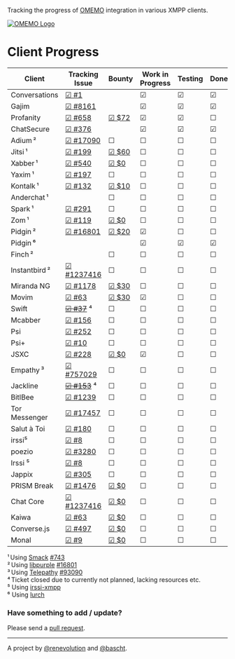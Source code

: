Tracking the progress of [OMEMO](http://conversations.im/omemo/)
integration in various XMPP clients.

[![OMEMO Logo](./images/omemo_logo.png)](http://omemo.top)

# Client Progress

| **Client**  | Tracking Issue | Bounty | Work in Progress | Testing | Done |
|-------------|----------------|--------|------------------|---------|------|
| Conversations | [☑ #1](https://github.com/siacs/Conversations) |  | ☑ | ☑ | ☑ |
| Gajim | [☑ #8161](https://dev.gajim.org/gajim/gajim/issues/8161) |  | ☑ | ☑ | ☑ |
| Profanity | [☑ #658](https://github.com/boothj5/profanity/issues/658) | [☑ $72](https://www.bountysource.com/issues/27781988-omemo-support) | ☑ | ☑ | ☐ |
| ChatSecure | [☑ #376](https://github.com/ChatSecure/ChatSecure-iOS/issues/376) |  | ☑ | ☑ | ☑ |
| Adium ² | [☑ #17090](https://trac.adium.im/ticket/17090) | ☐ | ☐ | ☐ | ☐ |
| Jitsi ¹ | [☑ #199](https://github.com/jitsi/jitsi/issues/199) | [☑ $60](https://www.bountysource.com/issues/29398390-support-for-omemo) | ☐ | ☐ | ☐ |
| Xabber ¹ | [☑ #540](https://github.com/redsolution/xabber-android/issues/540) | [☑ $0](https://www.bountysource.com/issues/26498485-add-support-for-omemo-encyrption) | ☐ | ☐ | ☐ |
| Yaxim ¹ | [☑ #197](https://github.com/pfleidi/yaxim/issues/197) | ☐ | ☐ | ☐ | ☐ |
| Kontalk ¹ | [☑ #132](https://github.com/kontalk/androidclient/issues/132) | [☑ $10](https://www.bountysource.com/issues/18980767-pfs-otr-omemo-encryption) | ☐ | ☐ | ☐ |
| Anderchat ¹ | | ☐ | ☐ | ☐ | ☐ |
| Spark ¹ | [☑ #291](https://github.com/igniterealtime/Spark/issues/291) | ☐ | ☐ | ☐ | ☐ |
| Zom ¹ | [☑ #119](https://github.com/zom/Zom-Android/issues/119) | [☑ $0](https://www.bountysource.com/issues/36057445-implement-omemo-axolotl) | ☐ | ☐ | ☐ |
| Pidgin ² | [☑ #16801](https://developer.pidgin.im/ticket/16801) | [☑ $20](https://www.bountysource.com/issues/28287404-add-omemo-encryption-support-to-xmpp/backers) | ☑ | ☐ | ☐ |
| Pidgin ⁶ | |  | ☑ | ☑ | ☑ |
| Finch ² | | ☐ | ☐ | ☐ | ☐ |
| Instantbird ² | [☑ #1237416](https://bugzilla.mozilla.org/show_bug.cgi?id=1237416) | ☐ | ☐ | ☐ | ☐ |
| Miranda NG | [☑ #1178](http://trac.miranda-ng.org/ticket/1178) | [☑ $30](https://www.bountysource.com/issues/32298989-support-for-omemo-encryption) | ☐ | ☐ | ☐ |
| Movim | [☑ #63](https://github.com/movim/movim/issues/63) | [☑ $30](https://www.bountysource.com/issues/27538550-add-omemo-encryption) | ☑ | ☐ | ☐ |
| Swift | ~~[☑ #37](https://github.com/swift/swift/issues/37)~~ ⁴  | ☐ | ☐ | ☐ | ☐ |
| Mcabber | [☑ #156](https://bitbucket.org/McKael/mcabber-crew/issues/156/omemo-support) | ☐ | ☐ | ☐ | ☐ | 
| Psi | [☑ #252](https://github.com/psi-im/psi/issues/252) | ☐ | ☐ | ☐ | ☐ |
| Psi+ | [☑ #10](https://github.com/psi-plus/plugins/issues/10) | ☐ | ☐ | ☐ | ☐ |
| JSXC | [☑ #228](https://github.com/jsxc/jsxc/issues/228) | [☑ $0](https://www.bountysource.com/issues/27207998-feature-request-for-omemo) | ☑ | ☐ | ☐ |
| Empathy ³ | [☑ #757029](https://bugzilla.gnome.org/show_bug.cgi?id=757029) | ☐ | ☐ | ☐ | ☐ |
| Jackline | ~~[☑ #153](https://github.com/hannesm/jackline/issues/153)~~ ⁴ | ☐ | ☐ | ☐ | ☐ |
| BitlBee | [☑ #1239](https://bugs.bitlbee.org/ticket/1239) | ☐ | ☐ | ☐ | ☐ |
| Tor Messenger | [☑ #17457](https://trac.torproject.org/projects/tor/ticket/17457) | ☐ | ☐ | ☐ | ☐ |
| Salut à Toi | [☑ #180](https://bugs.goffi.org/show_bug.cgi?id=180) | ☐ | ☐ | ☐ | ☐ |
| irssi⁵ | [☑ #8](https://github.com/cdidier/irssi-xmpp/issues/8) | ☐ | ☐ | ☐ | ☐ |
| poezio | [☑ #3280](https://dev.louiz.org/issues/3280) | ☐ | ☐ | ☐ | ☐ |
| Irssi ⁵ | [☑ #8](https://github.com/cdidier/irssi-xmpp/issues/8) | ☐ | ☐ | ☐ | ☐ |
| Jappix | [☑ #305](https://github.com/jappix/jappix/issues/305) | ☐ | ☐ | ☐ | ☐ |
| PRISM Break | [☑ #1476](https://github.com/nylira/prism-break/issues/1476) | [☑ $0](https://www.bountysource.com/issues/29726757-add-omemo-to-protocols-omemo) | ☐ | ☐ | ☐ |
| Chat Core | [☑ #1237416](https://bugzilla.mozilla.org/show_bug.cgi?id=1237416) | [☑ $0](https://www.bountysource.com/issues/29687088-implement-omemo-multi-end-message-and-object-encryption) | ☐ | ☐ | ☐ |
| Kaiwa | [☑ #63](https://github.com/digicoop/kaiwa/issues/63) | [☑ $0](https://www.bountysource.com/issues/27208012-feature-request-for-omemo) | ☐ | ☐ | ☐ |
| Converse.js | [☑ #497](https://github.com/jcbrand/converse.js/issues/497) | [☑ $0](https://www.bountysource.com/issues/27208020-xep-xxxx-omemo-encryption) | ☐ | ☐ | ☐ |
| Monal | [☑ #9](https://github.com/anurodhp/Monal/issues/9) | [☑ $0](https://www.bountysource.com/issues/30757290-xep-xxxx-omemo-encryption) | ☐ | ☐ | ☐ |


¹ Using [Smack](https://igniterealtime.org/projects/smack/index.jsp) [#743](https://issues.igniterealtime.org/browse/SMACK-743)<br/>
² Using [libpurple](https://developer.pidgin.im/wiki/WhatIsLibpurple) [#16801](https://developer.pidgin.im/ticket/16801)<br/>
³ Using [Telepathy](https://telepathy.freedesktop.org/) [#93090](https://bugs.freedesktop.org/show_bug.cgi?id=93090)<br/>
⁴ Ticket closed due to currently not planned, lacking resources etc.<br/>
⁵ Using [irssi-xmpp](https://github.com/cdidier/irssi-xmpp)<br/>
⁶ Using [lurch](https://github.com/gkdr/lurch)

### Have something to add / update?

Please send a [pull request](https://github.com/bascht/omemo-top).

---

A project by [@renevolution](http://github.com/renevolution)
and [@bascht](https://github.com/bascht).
